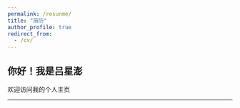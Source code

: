 ```yaml
---
permalink: /resunme/
title: "简历"
author_profile: true
redirect_from: 
  - /cv/
---
```


## 你好！我是吕星澎

欢迎访问我的个人主页

---
